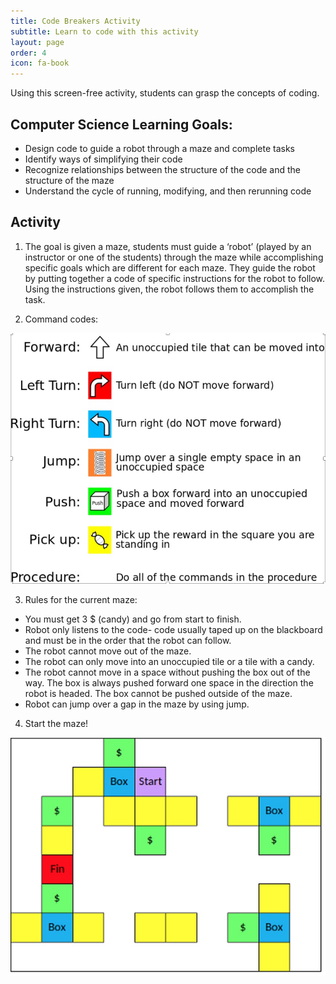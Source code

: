 ```yaml
---
title: Code Breakers Activity
subtitle: Learn to code with this activity
layout: page
order: 4
icon: fa-book
---
```


Using this screen-free activity, students can grasp the concepts of coding.

## Computer Science Learning Goals:

* Design code to guide a robot through a maze and complete tasks
* Identify ways of simplifying their code
* Recognize relationships between the structure of the code and the structure of the maze
* Understand the cycle of running, modifying, and then rerunning code

## Activity

1. The goal is given a maze, students must guide a ‘robot’ (played by an instructor or one of the students) through the maze while accomplishing specific goals which are different for each maze. They guide the robot by putting together a code of specific instructions for the robot to follow. Using the instructions given, the robot follows them to accomplish the task.

2. Command codes:

![Commands](assets/images/codebreakers_actions.jpg)

3. Rules for the current maze:

* You must get 3 $ (candy) and go from start to finish.
* Robot only listens to the code- code usually taped up on the blackboard and must be in the order that the robot can follow.
* The robot cannot move out of the maze.
* The robot can only move into an unoccupied tile or a tile with a candy.
* The robot cannot move in a space without pushing the box out of the way. The box is always pushed forward one space in the direction the robot is headed. The box cannot be pushed outside of the maze.
* Robot can jump over a gap in the maze by using jump.

4. Start the maze!

![Maze](assets/images/codebreakers_maze.jpg)

